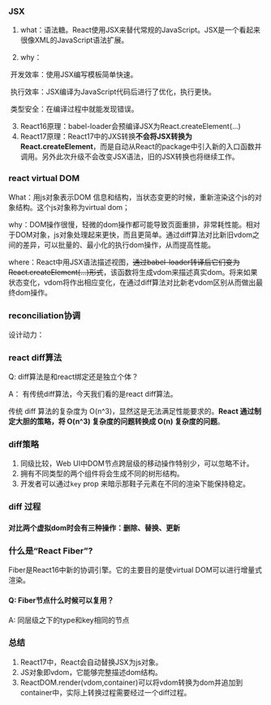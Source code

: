 ### JSX

1. what：语法糖。React使用JSX来替代常规的JavaScript。JSX是一个看起来很像XML的JavaScript语法扩展。

2. why：

​	开发效率：使用JSX编写模板简单快速。

​	执行效率：JSX编译为JavaScript代码后进行了优化，执行更快。

​	类型安全：在编译过程中就能发现错误。

3.  React16原理：babel-loader会预编译JSX为React.createElement(...)
4. React17原理：React17中的JXS转换**不会将JSX转换为React.createElement**，而是自动从React的package中引入新的入口函数并调用。另外此次升级不会改变JSX语法，旧的JSX转换也将继续工作。



### react virtual DOM 

What：用js对象表示DOM 信息和结构，当状态变更的时候，重新渲染这个js的对象结构。这个js对象称为virtual dom；

why：DOM操作很慢，轻微的dom操作都可能导致页面重排，非常耗性能。相对于DOM对象，js对象处理起来更快，而且更简单。通过diff算法对比新旧vdom之间的差异，可以批量的、最小化的执行dom操作，从而提高性能。

where：React中用JSX语法描述视图，~~通过babel-loader转译后它们变为React.createElement(...)形式~~，该函数将生成vdom来描述真实dom。将来如果状态变化，vdom将作出相应变化，在通过diff算法对比新老vdom区别从而做出最终dom操作。

### reconciliation协调

设计动力：

### react diff算法

Q: diff算法是和react绑定还是独立个体？

A： 有传统diff算法，今天我们看的是react diff算法。

传统 diff 算法的复杂度为 O(n^3)，显然这是无法满足性能要求的。**React 通过制定大胆的策略，将 O(n^3) 复杂度的问题转换成 O(n) 复杂度的问题**。

### diff策略

1. 同级比较，Web UI中DOM节点跨层级的移动操作特别少，可以忽略不计。
2. 拥有不同类型的两个组件将会生成不同的树形结构。
3. 开发者可以通过`key`  prop 来暗示那鞋子元素在不同的渲染下能保持稳定。

### diff 过程

#### 对比两个虚拟dom时会有三种操作：删除、替换、更新



### 什么是“React Fiber”?

Fiber是React16中新的协调引擎。它的主要目的是使virtual DOM可以进行增量式渲染。

#### Q: Fiber节点什么时候可以复用？

A: 同层级之下的type和key相同的节点

### 总结

1. React17中，React会自动替换JSX为js对象。
2. JS对象即vdom，它能够完整描述dom结构。
3. ReactDOM.render(vdom,container)可以将vdom转换为dom并追加到container中，实际上转换过程需要经过一个diff过程。